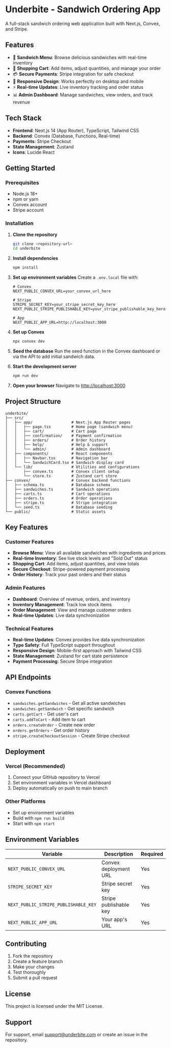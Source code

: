 # Underbite - Sandwich Ordering App

A full-stack sandwich ordering web application built with Next.js, Convex, and Stripe.

## Features

- 🍔 **Sandwich Menu**: Browse delicious sandwiches with real-time inventory
- 🛒 **Shopping Cart**: Add items, adjust quantities, and manage your order
- 💳 **Secure Payments**: Stripe integration for safe checkout
- 📱 **Responsive Design**: Works perfectly on desktop and mobile
- ⚡ **Real-time Updates**: Live inventory tracking and order status
- 📊 **Admin Dashboard**: Manage sandwiches, view orders, and track revenue

## Tech Stack

- **Frontend**: Next.js 14 (App Router), TypeScript, Tailwind CSS
- **Backend**: Convex (Database, Functions, Real-time)
- **Payments**: Stripe Checkout
- **State Management**: Zustand
- **Icons**: Lucide React

## Getting Started

### Prerequisites

- Node.js 18+
- npm or yarn
- Convex account
- Stripe account

### Installation

1. **Clone the repository**
   ```bash
   git clone <repository-url>
   cd underbite
   ```

2. **Install dependencies**
   ```bash
   npm install
   ```

3. **Set up environment variables**
   Create a `.env.local` file with:
   ```env
   # Convex
   NEXT_PUBLIC_CONVEX_URL=your_convex_url_here

   # Stripe
   STRIPE_SECRET_KEY=your_stripe_secret_key_here
   NEXT_PUBLIC_STRIPE_PUBLISHABLE_KEY=your_stripe_publishable_key_here

   # App
   NEXT_PUBLIC_APP_URL=http://localhost:3000
   ```

4. **Set up Convex**
   ```bash
   npx convex dev
   ```

5. **Seed the database**
   Run the seed function in the Convex dashboard or via the API to add initial sandwich data.

6. **Start the development server**
   ```bash
   npm run dev
   ```

7. **Open your browser**
   Navigate to [http://localhost:3000](http://localhost:3000)

## Project Structure

```
underbite/
├── src/
│   ├── app/                 # Next.js App Router pages
│   │   ├── page.tsx         # Home page (sandwich menu)
│   │   ├── cart/            # Cart page
│   │   ├── confirmation/    # Payment confirmation
│   │   ├── orders/          # Order history
│   │   ├── help/            # Help & support
│   │   └── admin/           # Admin dashboard
│   ├── components/          # React components
│   │   ├── Navbar.tsx       # Navigation bar
│   │   └── SandwichCard.tsx # Sandwich display card
│   └── lib/                 # Utilities and configurations
│       ├── convex.ts        # Convex client setup
│       └── store.ts         # Zustand cart store
├── convex/                  # Convex backend functions
│   ├── schema.ts            # Database schema
│   ├── sandwiches.ts        # Sandwich operations
│   ├── carts.ts             # Cart operations
│   ├── orders.ts            # Order operations
│   ├── stripe.ts            # Stripe integration
│   └── seed.ts              # Database seeding
└── public/                  # Static assets
```

## Key Features

### Customer Features
- **Browse Menu**: View all available sandwiches with ingredients and prices
- **Real-time Inventory**: See live stock levels and "Sold Out" status
- **Shopping Cart**: Add items, adjust quantities, and view totals
- **Secure Checkout**: Stripe-powered payment processing
- **Order History**: Track your past orders and their status

### Admin Features
- **Dashboard**: Overview of revenue, orders, and inventory
- **Inventory Management**: Track low stock items
- **Order Management**: View and manage customer orders
- **Real-time Updates**: Live data synchronization

### Technical Features
- **Real-time Updates**: Convex provides live data synchronization
- **Type Safety**: Full TypeScript support throughout
- **Responsive Design**: Mobile-first approach with Tailwind CSS
- **State Management**: Zustand for cart state persistence
- **Payment Processing**: Secure Stripe integration

## API Endpoints

### Convex Functions
- `sandwiches.getSandwiches` - Get all active sandwiches
- `sandwiches.getSandwich` - Get specific sandwich
- `carts.getCart` - Get user's cart
- `carts.addToCart` - Add item to cart
- `orders.createOrder` - Create new order
- `orders.getOrders` - Get order history
- `stripe.createCheckoutSession` - Create Stripe checkout

## Deployment

### Vercel (Recommended)
1. Connect your GitHub repository to Vercel
2. Set environment variables in Vercel dashboard
3. Deploy automatically on push to main branch

### Other Platforms
- Set up environment variables
- Build with `npm run build`
- Start with `npm start`

## Environment Variables

| Variable | Description | Required |
|----------|-------------|----------|
| `NEXT_PUBLIC_CONVEX_URL` | Convex deployment URL | Yes |
| `STRIPE_SECRET_KEY` | Stripe secret key | Yes |
| `NEXT_PUBLIC_STRIPE_PUBLISHABLE_KEY` | Stripe publishable key | Yes |
| `NEXT_PUBLIC_APP_URL` | Your app's URL | Yes |

## Contributing

1. Fork the repository
2. Create a feature branch
3. Make your changes
4. Test thoroughly
5. Submit a pull request

## License

This project is licensed under the MIT License.

## Support

For support, email support@underbite.com or create an issue in the repository.
